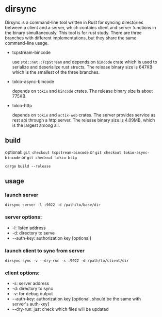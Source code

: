 # dirsync

Dirsync is a command-line tool written in Rust for syncing directories between a client and a server, which contains client and server functions in the binary simultaneously.
This tool is for rust study. There are three branches with different implementations, but they share the same command-line usage.

- tcpstream-bincode
  
  use `std::net::TcpStream` and depends on `bincode` crate which is used to serialize and deserialize rust structs. The release binary size is 647KB which is the smallest of the three branches.
- tokio-async-bincode
  
  depends on `tokio` and `bincode` crates. The release binary size is about 775KB.
- tokio-http
  
  depends on `tokio` and `actix-web` crates. The server provides service as rest api through a http server. The release binary size is 4.09MB, which is the largest among all.

## build

optional: `git checkout tcpstream-bincode` or `git checkout tokio-async-bincode` or `git checkout tokio-http`

`cargo build --release`

## usage
### launch server

`dirsync server -l :9022 -d /path/to/base/dir`

### server options:
- -l: listen address
- -d: directory to serve
- --auth-key: authorization key [optional]

### launch client to sync from server

`dirsync sync -v --dry-run -s :9022 -d /path/to/client/dir`

### client options:
- -s: server address
- -d: directory to sync
- -v: for debug output
- --auth-key: authorization key [optional, should be the same with server's auth-key]
- --dry-run: just check which files will be updated
